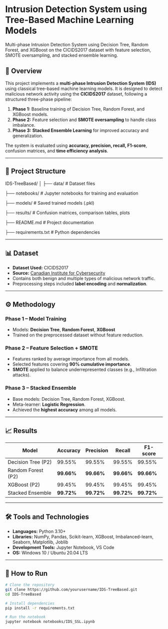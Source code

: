 # Intrusion Detection System using Tree-Based Machine Learning Models
Multi-phase Intrusion Detection System using Decision Tree, Random Forest, and XGBoost on the CICIDS2017 dataset with feature selection, SMOTE oversampling, and stacked ensemble learning.

## 📌 Overview
This project implements a **multi-phase Intrusion Detection System (IDS)** using classical tree-based machine learning models. It is designed to detect malicious network activity using the **CICIDS2017** dataset, following a structured three-phase pipeline:  
1. **Phase 1:** Baseline training of Decision Tree, Random Forest, and XGBoost models.  
2. **Phase 2:** Feature selection and **SMOTE oversampling** to handle class imbalance.  
3. **Phase 3:** **Stacked Ensemble Learning** for improved accuracy and generalization.  

The system is evaluated using **accuracy, precision, recall, F1-score**, confusion matrices, and **time efficiency analysis**.

---

## 📂 Project Structure
IDS-TreeBased/
│
├── data/ # Dataset files

├── notebooks/ # Jupyter notebooks for training and evaluation

├── models/ # Saved trained models (.pkl)

├── results/ # Confusion matrices, comparison tables, plots

├── README.md # Project documentation

├── requirements.txt # Python dependencies


---

## 📊 Dataset
- **Dataset Used:** CICIDS2017  
- **Source:** [Canadian Institute for Cybersecurity](https://www.unb.ca/cic/datasets/ids-2017.html)  
- Contains both benign and multiple types of malicious network traffic.  
- Preprocessing steps included **label encoding** and **normalization**.

---

## ⚙️ Methodology

### **Phase 1 – Model Training**
- Models: **Decision Tree**, **Random Forest**, **XGBoost**
- Trained on the preprocessed dataset without feature reduction.

### **Phase 2 – Feature Selection + SMOTE**
- Features ranked by average importance from all models.  
- Selected features covering **90% cumulative importance**.  
- **SMOTE** applied to balance underrepresented classes (e.g., Infiltration attacks).

### **Phase 3 – Stacked Ensemble**
- Base models: Decision Tree, Random Forest, XGBoost.  
- Meta-learner: **Logistic Regression**.  
- Achieved the **highest accuracy** among all models.

---

## 📈 Results
| Model              | Accuracy  | Precision | Recall  | F1-score |
|--------------------|-----------|-----------|---------|----------|
| Decision Tree (P2) | 99.55%    | 99.55%    | 99.55%  | 99.55%   |
| Random Forest (P2) | **99.66%**| **99.66%**| **99.66%**| **99.66%**|
| XGBoost (P2)       | 99.45%    | 99.45%    | 99.45%  | 99.45%   |
| Stacked Ensemble   | **99.72%**| **99.72%**| **99.72%**| **99.72%**|

---

## 🛠️ Tools and Technologies
- **Languages:** Python 3.10+  
- **Libraries:** NumPy, Pandas, Scikit-learn, XGBoost, Imbalanced-learn, Seaborn, Matplotlib, Joblib  
- **Development Tools:** Jupyter Notebook, VS Code  
- **OS:** Windows 10 / Ubuntu 20.04 LTS  

---

## 🚀 How to Run
```bash
# Clone the repository
git clone https://github.com/yourusername/IDS-TreeBased.git
cd IDS-TreeBased

# Install dependencies
pip install -r requirements.txt

# Run the notebook
jupyter notebook notebooks/IDS_SSL.ipynb

